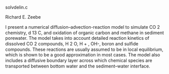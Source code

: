 solvdelin.c

Richard E. Zeebe

I present a numerical diﬀusion–advection-reaction model to simulate CO 2 chemistry, d 13 C, and oxidation of organic carbon 
and methane in sediment porewater. The model takes into account detailed reaction kinetics of dissolved CO 2 compounds, 
H 2 O, H + , OH-, boron and sulﬁde compounds. These reactions are usually assumed to be in local equilibrium,
which is shown to be a good approximation in most cases. The model also includes a diﬀusive boundary layer across which
chemical species are transported between bottom water and the sediment–water interface.
